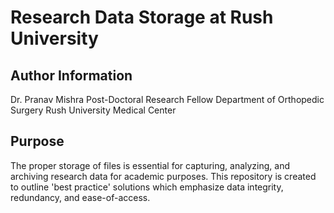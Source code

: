 # Research Data Storage at Rush University

## Author Information
Dr. Pranav Mishra
Post-Doctoral Research Fellow
Department of Orthopedic Surgery
Rush University Medical Center
## Purpose
The proper storage of files is essential for capturing, analyzing, and archiving research data for academic purposes. This repository is created to outline 'best practice' solutions which emphasize data integrity, redundancy, and ease-of-access.